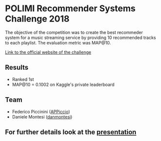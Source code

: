 # POLIMI Recommender Systems Challenge 2018
The objective of the competition was to create the best recommeder system for a music streaming service by providing 10 recommended tracks to each playlist. The evaluation metric was MAP@10.

[Link to the official website of the challenge](https://www.kaggle.com/c/recommender-system-2018-challenge-polimi)

## Results
* Ranked 1st
* MAP@10 = 0.1002 on Kaggle's private leaderboard

## Team
* Federico Piccinini ([APPiccio](https://github.com/APPiccio))
* Daniele Montesi ([danmontesi](https://github.com/danmontesi))

## For further details look at the [presentation](https://github.com/APPiccio/recsys-polimi-2018/blob/master/presentation.pdf)
